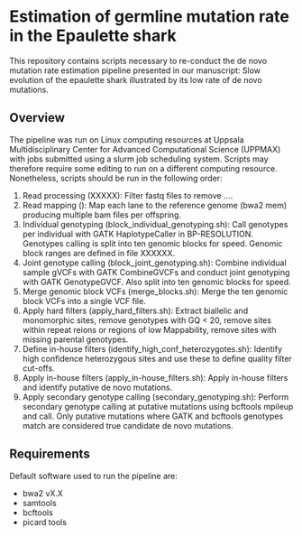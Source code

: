 # Estimation of germline mutation rate in the Epaulette shark

This repository contains scripts necessary to re-conduct the de novo mutation rate estimation pipeline presented in our manuscript:
Slow evolution of the epaulette shark illustrated by its low rate of de novo mutations.

## Overview
The pipeline was run on Linux computing resources at Uppsala Multidisciplinary Center for Advanced Computational Science (UPPMAX) with jobs submitted using a slurm job scheduling system. Scripts may therefore require some editing to run on a different computing resource. Nonetheless, scripts should be run in the following order:

1. Read processing (XXXXX): Filter fastq files to remove ....
2. Read mapping (): Map each lane to the reference genome (bwa2 mem) producing multiple bam files per offspring.
3. Individual genotyping (block_individual_genotyping.sh): Call genotypes per individual with GATK HaplotypeCaller in BP-RESOLUTION. Genotypes calling is split into ten genomic blocks for speed. Genomic block ranges are defined in file XXXXXX.
4. Joint genotype calling (block_joint_genotyping.sh): Combine individual sample gVCFs with GATK CombineGVCFs and conduct joint genotyping with GATK GenotypeGVCF. Also split into ten genomic blocks for speed.
5. Merge genomic block VCFs (merge_blocks.sh): Merge the ten genomic block VCFs into a single VCF file.
6. Apply hard filters (apply_hard_filters.sh): Extract biallelic and monomorphic sites, remove genotypes with GQ < 20, remove sites within repeat reions or regions of low Mappability, remove sites with missing parental genotypes.
7. Define in-house filters (identify_high_conf_heterozygotes.sh): Identify high confidence heterozygous sites and use these to define quality filter cut-offs. 
8. Apply in-house filters (apply_in-house_filters.sh): Apply in-house filters and identify putative de novo mutations. 
9. Apply secondary genotype calling (secondary_genotyping.sh): Perform secondary genotype calling at putative mutations using bcftools mpileup and call. Only putative mutations where GATK and bcftools genotypes match are considered true candidate de novo mutations. 

## Requirements 

Default software used to run the pipeline are:
- bwa2 vX.X
- samtools
- bcftools
- picard tools
